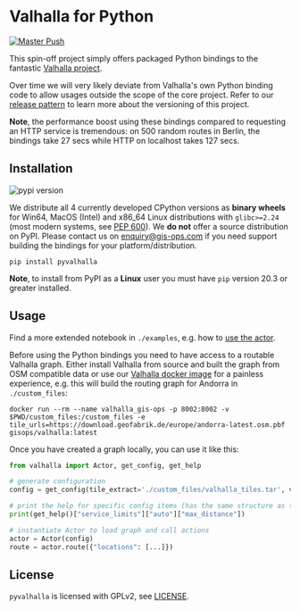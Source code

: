 # Valhalla for Python
[![Master Push](https://github.com/gis-ops/pyvalhalla/actions/workflows/push_master.yml/badge.svg)](https://github.com/gis-ops/pyvalhalla/actions/workflows/push_master.yml)

This spin-off project simply offers packaged Python bindings to the fantastic [Valhalla project](https://github.com/valhalla/valhalla).

Over time we will very likely deviate from Valhalla's own Python binding code to allow usages outside the scope of the core project. Refer to our [release pattern](./docs/releasing.md) to learn more about the versioning of this project.

**Note**, the performance boost using these bindings compared to requesting an HTTP service is tremendous: on 500 random routes in Berlin, the bindings take 27 secs while HTTP on localhost takes 127 secs.

## Installation

![pypi version](https://badge.fury.io/py/pyvalhalla.svg)
 
We distribute all 4 currently developed CPython versions as **binary wheels** for Win64, MacOS (Intel) and x86_64 Linux distributions with `glibc>=2.24` (most modern systems, see [PEP 600](https://www.python.org/dev/peps/pep-0600/)). We **do not** offer a source distribution on PyPI. Please contact us on enquiry@gis-ops.com if you need support building the bindings for your platform/distribution.

`pip install pyvalhalla`

**Note**, to install from PyPI as a **Linux** user you must have `pip` version 20.3 or greater installed.

## Usage

Find a more extended notebook in `./examples`, e.g. how to [use the actor](./examples/actor_examples.ipynb).

Before using the Python bindings you need to have access to a routable Valhalla graph. Either install Valhalla from source and built the graph from OSM compatible data or use our [Valhalla docker image](https://github.com/gis-ops/docker-valhalla) for a painless experience, e.g. this will build the routing graph for Andorra in `./custom_files`:

```shell
docker run --rm --name valhalla_gis-ops -p 8002:8002 -v $PWD/custom_files:/custom_files -e tile_urls=https://download.geofabrik.de/europe/andorra-latest.osm.pbf gisops/valhalla:latest
```

Once you have created a graph locally, you can use it like this:

```python
from valhalla import Actor, get_config, get_help

# generate configuration
config = get_config(tile_extract='./custom_files/valhalla_tiles.tar', verbose=True)

# print the help for specific config items (has the same structure as the output of get_config()
print(get_help()["service_limits"]["auto"]["max_distance"])

# instantiate Actor to load graph and call actions
actor = Actor(config)
route = actor.route({"locations": [...]})
```

## License

`pyvalhalla` is licensed with GPLv2, see [LICENSE](./LICENSE).
